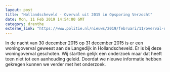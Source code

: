 ```yaml
---
layout: post
title: "Hollandscheveld - Overval uit 2015 in Opsporing Verzocht"
date: Mon, 11 Feb 2019 14:54:00 GMT
category: drenthe
externe_link: "https://www.politie.nl/nieuws/2019/februari/11/overval-uit-2015-in-opsporing-verzocht.html"
---
```


In de nacht van 30 december 2015 op 31 december 2015 is er een woningoverval geweest aan de Langedijk in Hollandscheveld. Er is bij deze woningoverval geschoten. Wij startten gelijk een onderzoek maar dat heeft toen niet tot een aanhouding geleid. Doordat we nieuwe informatie hebben gekregen kunnen we verder met het onderzoek.
